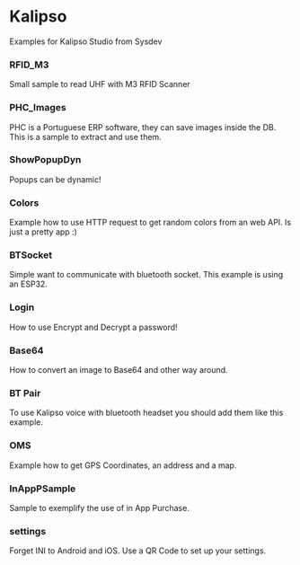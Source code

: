 # Kalipso
Examples for Kalipso Studio from Sysdev

### RFID_M3
Small sample to read UHF with M3 RFID Scanner

### PHC_Images
PHC is a Portuguese ERP software, they can save images inside the DB. This is a sample to extract and use them.

### ShowPopupDyn
Popups can be dynamic!

### Colors
Example how to use HTTP request to get random colors from an web API.
Is just a pretty app :)

### BTSocket
Simple want to communicate with bluetooth socket.
This example is using an ESP32.

### Login
How to use Encrypt and Decrypt a password!

### Base64
How to convert an image to Base64 and other way around.

### BT Pair
To use Kalipso voice with bluetooth headset you should add them like this example.

### OMS
Example how to get GPS Coordinates, an address and a map.

### InAppPSample
Sample to exemplify the use of in App Purchase.

### settings
Forget INI to Android and iOS. Use a QR Code to set up your settings.